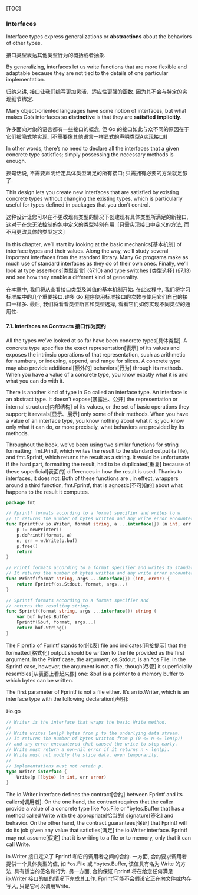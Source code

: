 [TOC]

### Interfaces

Interface types express generalizations or **abstractions** about the behaviors of other types. 

接口类型表达其他类型行为的概括或者抽象.

By generalizing, interfaces let us write functions that are more flexible and adaptable because they are not tied to the details of one particular implementation.

归纳来讲, 接口让我们编写更加灵活、适应性更强的函数. 因为其不会与特定的实现细节绑定. 

Many object-oriented languages have some notion of interfaces, but what makes Go’s interfaces so **distinctive** is that they are **satisfied** **implicitly**.

许多面向对象的语言都有一些接口的概念, 但 Go 的接口如此与众不同的原因在于它们被隐式地实现. [不需要像其他语言一样显式的声明类型A实现接口I]

In other words, there’s no need to declare all the interfaces that a given concrete type satisfies; simply possessing the necessary methods is enough.

换句话说, 不需要声明给定具体类型满足的所有接口; 只需拥有必要的方法就足够了. 

This design lets you create new interfaces that are satisfied by existing concrete types without changing the existing types, which is particularly useful for types defined in packages that you don’t control.

这种设计让您可以在不更改现有类型的情况下创建现有具体类型所满足的新接口, 这对于在您无法控制的包中定义的类型特别有用. [只需实现接口中定义的方法, 而不用更改具体的类型定义]

In this chapter, we’ll start by looking at the basic mechanics[基本机制] of interface types and their values. Along the way, we’ll study several important interfaces from the standard library. Many Go programs make as much use of standard interfaces as they do of their own ones. Finally, we’ll look at type assertions[类型断言] (§7.10) and type switches [类型选择] (§7.13) and see how they enable a different kind of generality.

在本章中, 我们将从查看接口类型及其值的基本机制开始. 在此过程中, 我们将学习标准库中的几个重要接口.许多 Go 程序使用标准接口的次数与使用它们自己的接口一样多.  最后, 我们将看看类型断言和类型选择, 看看它们如何实现不同类型的通用性.

#### 7.1. Interfaces as Contracts 		接口作为契约

All the types we’ve looked at so far have been concrete types[具体类型]. A concrete type specifies the exact representation[表示] of its values and exposes the intrinsic operations of that representation, such as arithmetic for numbers, or indexing, append, and range for slices. A concrete type may also provide additional[额外的] behaviors[行为] through its methods. When you have a value of a concrete type, you know exactly what it is and what you can do with it.

There is another kind of type in Go called an interface type. An interface is an abstract type. It doesn’t expose[暴露出、公开] the representation or internal structure[内部结构] of its values, or the set of basic operations they support; it reveals[显示、展示] only some of their methods. When you have a value of an interface type, you know nothing about what it is; you know only what it can do, or more precisely, what behaviors are provided by its methods.

Throughout the book, we’ve been using two similar functions for string formatting: fmt.Printf, which writes the result to the standard output (a file), and fmt.Sprintf, which returns the result as a string. It would be unfortunate if the hard part, formatting the result, had to be duplicated[重复] because of these superficial[表面的] differences in how the result is used. Thanks to interfaces, it does not. Both of these functions are , in effect, wrappers around a third function, fmt.Fprintf, that is agnostic[不可知的] about what happens to the result it computes.

~~~go
package fmt

// Fprintf formats according to a format specifier and writes to w.
// It returns the number of bytes written and any write error encountered.
func Fprintf(w io.Writer, format string, a ...interface{}) (n int, err error) {
	p := newPrinter()
	p.doPrintf(format, a)
	n, err = w.Write(p.buf)
	p.free()
	return
}

// Printf formats according to a format specifier and writes to standard output.
// It returns the number of bytes written and any write error encountered.
func Printf(format string, args ...interface{}) (int, error) { 
	return Fprintf(os.Stdout, format, args...)
}

// Sprintf formats according to a format specifier and 
// returns the resulting string.
func Sprintf(format string, args ...interface{}) string {
	var buf bytes.Buffer
	Fprintf(&buf, format, args...)
	return buf.String()
}
~~~

The F prefix of Fprintf stands for[代表] file and indicates[间接提示] that the formatted[格式化] output should be written to the file provided as the first argument. In the Printf case, the argument, os.Stdout, is an *os.File. In the Sprintf case, however, the argument is not a file, though[尽管] it superficially resembles[从表面上看起来像] one: &buf is a pointer to a memory buffer to which bytes can be written.

The first parameter of Fprintf is not a file either. It’s an io.Writer, which is an interface type with the following declaration[声明]:

》io.go

~~~go
// Writer is the interface that wraps the basic Write method.
//
// Write writes len(p) bytes from p to the underlying data stream.
// It returns the number of bytes written from p (0 <= n <= len(p))
// and any error encountered that caused the write to stop early.
// Write must return a non-nil error if it returns n < len(p).
// Write must not modify the slice data, even temporarily.
//
// Implementations must not retain p.
type Writer interface {
	Write(p []byte) (n int, err error)
}
~~~

The io.Writer interface defines the contract[合约] between Fprintf and its callers[调用者]. On the one hand, the contract requires that the caller provide a value of a concrete type like *os.File or *bytes.Buffer that has a method called Write with the appropriate[恰当的] signature[签名] and behavior. On the other hand, the contract guarantees[保证] that Fprintf will do its job given any value that satisfies[满足] the io.Writer interface. Fprintf may not assume[假定] that it is writing to a file or to memory, only that it can call Write.

io.Writer 接口定义了 Fprintf 和它的调用者之间的合约.  一方面, 合约要求调用者提供一个具体类型的值, 如 *os.File 或 *bytes.Buffer, 该值具有名为 Write 的方法, 具有适当的签名和行为. 另一方面, 合约保证 Fprintf 将在给定任何满足 io.Writer 接口的值的情况下完成其工作. Fprintf可能不会假设它正在向文件或内存写入, 只是它可以调用Write. 